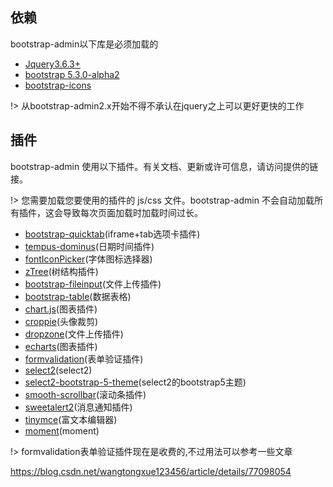 ## 依赖

bootstrap-admin以下库是必须加载的

- [Jquery3.6.3+](https://github.com/jquery/jquery)
- [bootstrap 5.3.0-alpha2](https://github.com/twbs/bootstrap)
- [bootstrap-icons](https://github.com/twbs/icons)

!> 从bootstrap-admin2.x开始不得不承认在jquery之上可以更好更快的工作

## 插件

bootstrap-admin 使用以下插件。有关文档、更新或许可信息，请访问提供的链接。

!> 您需要加载您要使用的插件的 js/css 文件。bootstrap-admin 不会自动加载所有插件，这会导致每次页面加载时加载时间过长。

- [bootstrap-quicktab](https://gitee.com/ajiho/bootstrap-quicktab)(iframe+tab选项卡插件)
- [tempus-dominus](https://github.com/Eonasdan/tempus-dominus)(日期时间插件)
- [fontIconPicker](https://github.com/micc83/fontIconPicker)(字体图标选择器)
- [zTree](https://github.com/zTree/zTree_v3)(树结构插件)
- [bootstrap-fileinput](https://github.com/kartik-v/bootstrap-fileinput)(文件上传插件)
- [bootstrap-table](https://github.com/wenzhixin/bootstrap-table)(数据表格)
- [chart.js](https://github.com/chartjs/Chart.js)(图表插件)
- [croppie](https://github.com/Foliotek/Croppie)(头像裁剪)
- [dropzone](https://github.com/dropzone/dropzone)(文件上传插件)
- [echarts](https://github.com/apache/echarts)(图表插件)
- [formvalidation](https://github.com/stevenmills/bootstrapvalidator)(表单验证插件)
- [select2](https://github.com/select2/select2)(select2)
- [select2-bootstrap-5-theme](https://github.com/apalfrey/select2-bootstrap-5-theme)(select2的bootstrap5主题)
- [smooth-scrollbar](https://github.com/idiotWu/smooth-scrollbar)(滚动条插件)
- [sweetalert2](https://github.com/sweetalert2/sweetalert2)(消息通知插件)
- [tinymce](https://github.com/tinymce/tinymce)(富文本编辑器)
- [moment](https://github.com/moment/moment)(moment)


!> formvalidation表单验证插件现在是收费的,不过用法可以参考一些文章

https://blog.csdn.net/wangtongxue123456/article/details/77098054